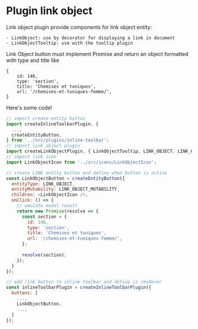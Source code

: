 # Plugin link object

Link object plugin provide components for link object entity:

    - LinkObject: use by decorator for displaying a link in document
    - LinkObjectTooltip: use with the tooltip plugin

Link Object button must implement Promise and return an object formatted with type and title like

```
{
    id: 146,
    type: 'section',
    title: 'Chemises et tuniques',
    url: '/chemises-et-tuniques-femme/',
}
```

Here's some code!

```javascript
// import create entity button
import createInlineToolbarPlugin, {
  ...,
  createEntityButton,
} from '../src/plugins/inline-toolbar';
// import link object plugin
import createLinkObjectPlugin, { LinkObjectTooltip, LINK_OBJECT, LINK_OBJECT_MUTABILITY } from '../src/plugins/link-object';
// import link icon
import LinkObjectIcon from '../src/icons/LinkObjectIcon';

// create LINK entity button and define when button is active
const LinkObjectButton = createEntityButton({
  entityType: LINK_OBJECT,
  entityMutability: LINK_OBJECT_MUTABILITY,
  children: <LinkObjectIcon />,
  onClick: () => {
    // emulate modal result
    return new Promise(resolve => {
      const section = {
        id: 146,
        type: 'section',
        title: 'Chemises et tuniques',
        url: '/chemises-et-tuniques-femme/',
      };
  
      resolve(section);
    });
  }
});

// add link button to inline toolbar and define is renderer
const inlineToolbarPlugin = createInlineToolbarPlugin({
  buttons: [
    ...,
    LinkObjectButton,
    ...,
  ]
});
```
